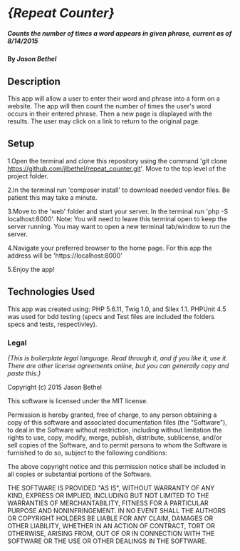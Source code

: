 # _{Repeat Counter}_

##### Counts the number of times a word appears in given phrase, current as of 8/14/2015

#### By _Jason Bethel_

## Description

This app will allow a user to enter their word and phrase into a form on a website. The app will then count the number of times the user's word occurs in their entered phrase. Then a new page is displayed with the results. The user may click on a link to return to the original page.
## Setup

1.Open the terminal and clone this repository using the command 'git clone https://github.com/jlbethel/repeat_counter.git'. Move to the top level of the project folder.

2.In the terminal run 'composer install' to download needed vendor files. Be patient this may take a minute.

3.Move to the 'web' folder and start your server. In the terminal run 'php -S localhost:8000'. Note: You will need to leave this terminal open to keep the server running. You may want to open a new terminal tab/window to run the server.

4.Navigate your preferred browser to the home page. For this app the address will be 'https://localhost:8000'

5.Enjoy the app!


## Technologies Used

This app was created using:
PHP 5.6.11, Twig 1.0, and Silex 1.1. PHPUnit 4.5 was used for bdd testing (specs and Test files are included the folders specs and tests, respectivley).

### Legal

*{This is boilerplate legal language. Read through it, and if you like it, use it. There are other license agreements online, but you can generally copy and paste this.}*

Copyright (c) 2015 Jason Bethel

This software is licensed under the MIT license.

Permission is hereby granted, free of charge, to any person obtaining a copy
of this software and associated documentation files (the "Software"), to deal
in the Software without restriction, including without limitation the rights
to use, copy, modify, merge, publish, distribute, sublicense, and/or sell
copies of the Software, and to permit persons to whom the Software is
furnished to do so, subject to the following conditions:

The above copyright notice and this permission notice shall be included in
all copies or substantial portions of the Software.

THE SOFTWARE IS PROVIDED "AS IS", WITHOUT WARRANTY OF ANY KIND, EXPRESS OR
IMPLIED, INCLUDING BUT NOT LIMITED TO THE WARRANTIES OF MERCHANTABILITY,
FITNESS FOR A PARTICULAR PURPOSE AND NONINFRINGEMENT. IN NO EVENT SHALL THE
AUTHORS OR COPYRIGHT HOLDERS BE LIABLE FOR ANY CLAIM, DAMAGES OR OTHER
LIABILITY, WHETHER IN AN ACTION OF CONTRACT, TORT OR OTHERWISE, ARISING FROM,
OUT OF OR IN CONNECTION WITH THE SOFTWARE OR THE USE OR OTHER DEALINGS IN
THE SOFTWARE.
